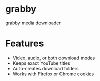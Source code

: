 # grabby
grabby media downloader

# Features
- Video, audio, or both download modes
- Keeps exact YouTube titles
- Auto-creates download folders
- Works with Firefox or Chrome cookies

